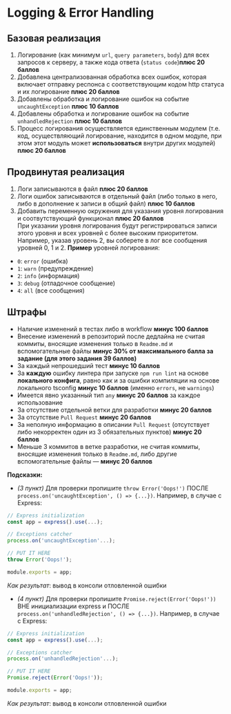# Logging & Error Handling

## Базовая реализация

1. Логирование (как минимум `url`, `query parameters`, `body`) для всех запросов к серверу, а также кода ответа (`status code`)**плюс 20 баллов**
2. Добавлена централизованная обработка всех ошибок, которая включает отправку респонса с соответствующим кодом http статуса и их логирование **плюс 20 баллов**
3. Добавлены обработка и логирование ошибок на событие `uncaughtException` **плюс 10 баллов**
4. Добавлены обработка и логирование ошибок на событие `unhandledRejection` **плюс 10 баллов**
5. Процесс логирования осуществляется единственным модулем (т.е. код, осуществляющий логирование, находится в одном модуле, при этом этот модуль может **использоваться** внутри других модулей) **плюс 20 баллов**

## Продвинутая реализация
1. Логи записываются в файл **плюс 20 баллов**
2. Логи ошибок записываются в отдельный файл (либо только в него, либо в дополнение к записи в общий файл) **плюс 10 баллов**
3. Добавить переменную окружения для указания уровня логирования и соотвутствующий функционал **плюс 20 баллов**  
При указании уровня логирования будут регистрироваться записи этого уровня и всех уровней с более высоким приоритетом. Например, указав уровень 2, вы соберете в лог все сообщения уровней 0, 1 и 2. **Пример** уровней логирования: 
* `0`: `error` (ошибка)
* `1`: `warn` (предупреждение)
* `2`: `info` (информация)
* `3`: `debug` (отладочное сообщение)
* `4`: `all` (все сообщения)

## Штрафы
* Наличие изменений в тестах либо в workflow **минус 100 баллов**
* Внесение изменений в репозиторий после дедлайна не считая коммиты, вносящие изменения только в `Readme.md` и вспомогательные файлы **минус 30% от максимального балла за задание (для этого задания 39 баллов)**
* За каждый непрошедший тест **минус 10 баллов**
* За **каждую** ошибку линтера при запуске `npm run lint` на основе **локального конфига**, равно как и за ошибки компиляции на основе локального tsconfig **минус 10 баллов** (именно `errors`, не `warnings`)
* Имеется явно указанный тип `any` **минус 20 баллов** за каждое использование
* За отсутствие отдельной ветки для разработки **минус 20 баллов**
* За отсутствие `Pull Request` **минус 20 баллов**
* За неполную информацию в описании `Pull Request` (отсутствует либо некорректен один из 3 обязательных пунктов) **минус 20 баллов**
* Меньше 3 коммитов в ветке разработки, не считая коммиты, вносящие изменения только в `Readme.md`, либо другие вспомогательные файлы — **минус 20 баллов**

**Подсказки:**
- _(3 пункт)_ Для проверки пропишите `throw Error('Oops!')` ПОСЛЕ `process.on('uncaughtException', () => {...})`. Например, в случае с Express:
```ts
// Express initialization
const app = express().use(...);

// Exceptions catcher
process.on('uncaughtException'...);

// PUT IT HERE
throw Error('Oops!');

module.exports = app;
```
_Как результат_: вывод в консоли отловленной ошибки

- _(4 пункт)_ Для проверки пропишите `Promise.reject(Error('Oops!'))` ВНЕ инициализации express и ПОСЛЕ `process.on('unhandledRejection', () => {...})`. Например, в случае с Express:
```ts
// Express initialization
const app = express().use(...);

// Exceptions catcher
process.on('unhandledRejection'...);

// PUT IT HERE
Promise.reject(Error('Oops!'));

module.exports = app;
```
_Как результат_: вывод в консоли отловленной ошибки
